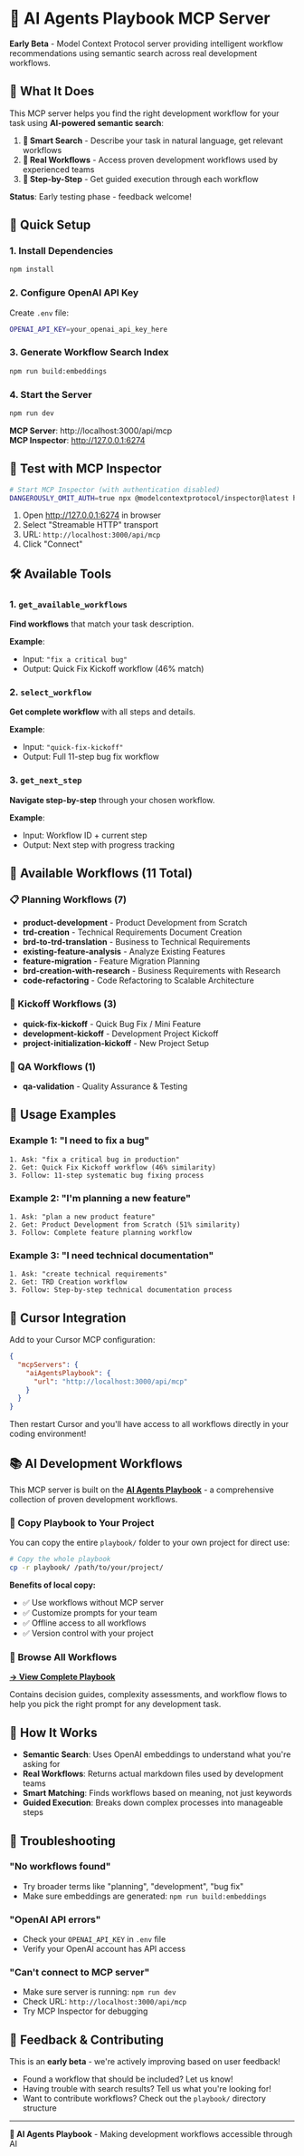 # 🤖 AI Agents Playbook MCP Server

**Early Beta** - Model Context Protocol server providing intelligent workflow recommendations using semantic search across real development workflows.

## 🎯 What It Does

This MCP server helps you find the right development workflow for your task using **AI-powered semantic search**:

1. **🧠 Smart Search** - Describe your task in natural language, get relevant workflows
2. **📄 Real Workflows** - Access proven development workflows used by experienced teams  
3. **🎯 Step-by-Step** - Get guided execution through each workflow

**Status**: Early testing phase - feedback welcome!

## 🚀 Quick Setup

### 1. Install Dependencies
```bash
npm install
```

### 2. Configure OpenAI API Key
Create `.env` file:
```bash
OPENAI_API_KEY=your_openai_api_key_here
```

### 3. Generate Workflow Search Index
```bash
npm run build:embeddings
```

### 4. Start the Server
```bash
npm run dev
```

**MCP Server**: http://localhost:3000/api/mcp  
**MCP Inspector**: http://127.0.0.1:6274

## 🧪 Test with MCP Inspector

```bash
# Start MCP Inspector (with authentication disabled)
DANGEROUSLY_OMIT_AUTH=true npx @modelcontextprotocol/inspector@latest http://localhost:3000/api/mcp
```

1. Open http://127.0.0.1:6274 in browser
2. Select "Streamable HTTP" transport  
3. URL: `http://localhost:3000/api/mcp`
4. Click "Connect"

## 🛠️ Available Tools

### 1. `get_available_workflows`
**Find workflows** that match your task description.

**Example**: 
- Input: `"fix a critical bug"`
- Output: Quick Fix Kickoff workflow (46% match)

### 2. `select_workflow`
**Get complete workflow** with all steps and details.

**Example**:
- Input: `"quick-fix-kickoff"`
- Output: Full 11-step bug fix workflow

### 3. `get_next_step`
**Navigate step-by-step** through your chosen workflow.

**Example**:
- Input: Workflow ID + current step
- Output: Next step with progress tracking

## 📁 Available Workflows (11 Total)

### 📋 Planning Workflows (7)
- **product-development** - Product Development from Scratch
- **trd-creation** - Technical Requirements Document Creation  
- **brd-to-trd-translation** - Business to Technical Requirements
- **existing-feature-analysis** - Analyze Existing Features
- **feature-migration** - Feature Migration Planning
- **brd-creation-with-research** - Business Requirements with Research
- **code-refactoring** - Code Refactoring to Scalable Architecture

### 🚀 Kickoff Workflows (3)
- **quick-fix-kickoff** - Quick Bug Fix / Mini Feature
- **development-kickoff** - Development Project Kickoff  
- **project-initialization-kickoff** - New Project Setup

### 🧪 QA Workflows (1)
- **qa-validation** - Quality Assurance & Testing

## 🧪 Usage Examples

### Example 1: "I need to fix a bug"
```
1. Ask: "fix a critical bug in production"
2. Get: Quick Fix Kickoff workflow (46% similarity)
3. Follow: 11-step systematic bug fixing process
```

### Example 2: "I'm planning a new feature"
```
1. Ask: "plan a new product feature"
2. Get: Product Development from Scratch (51% similarity)  
3. Follow: Complete feature planning workflow
```

### Example 3: "I need technical documentation"
```
1. Ask: "create technical requirements"
2. Get: TRD Creation workflow
3. Follow: Step-by-step technical documentation process
```

## 🔌 Cursor Integration

Add to your Cursor MCP configuration:

```json
{
  "mcpServers": {
    "aiAgentsPlaybook": {
      "url": "http://localhost:3000/api/mcp"
    }
  }
}
```

Then restart Cursor and you'll have access to all workflows directly in your coding environment!

## 📚 AI Development Workflows

This MCP server is built on the **[AI Agents Playbook](playbook/prompt-playbook.md)** - a comprehensive collection of proven development workflows.

### 📁 Copy Playbook to Your Project

You can copy the entire `playbook/` folder to your own project for direct use:

```bash
# Copy the whole playbook
cp -r playbook/ /path/to/your/project/
```

**Benefits of local copy:**
- ✅ Use workflows without MCP server
- ✅ Customize prompts for your team
- ✅ Offline access to all workflows
- ✅ Version control with your project

### 🎯 Browse All Workflows

**[→ View Complete Playbook](playbook/prompt-playbook.md)**

Contains decision guides, complexity assessments, and workflow flows to help you pick the right prompt for any development task.

## 🔧 How It Works

- **Semantic Search**: Uses OpenAI embeddings to understand what you're asking for
- **Real Workflows**: Returns actual markdown files used by development teams
- **Smart Matching**: Finds workflows based on meaning, not just keywords
- **Guided Execution**: Breaks down complex processes into manageable steps

## 🐛 Troubleshooting

### "No workflows found"
- Try broader terms like "planning", "development", "bug fix"
- Make sure embeddings are generated: `npm run build:embeddings`

### "OpenAI API errors"  
- Check your `OPENAI_API_KEY` in `.env` file
- Verify your OpenAI account has API access

### "Can't connect to MCP server"
- Make sure server is running: `npm run dev`
- Check URL: `http://localhost:3000/api/mcp`
- Try MCP Inspector for debugging

## 💬 Feedback & Contributing

This is an **early beta** - we're actively improving based on user feedback!

- Found a workflow that should be included? Let us know!
- Having trouble with search results? Tell us what you're looking for!
- Want to contribute workflows? Check out the `playbook/` directory structure

---

**🚀 AI Agents Playbook** - Making development workflows accessible through AI